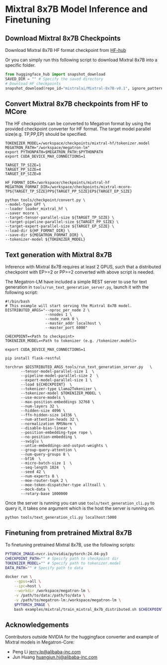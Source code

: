 # Mixtral 8x7B Model Inference and Finetuning

## Download Mixtral 8x7B Checkpoints
Download Mixtral 8x7B HF format checkpoint from [HF-hub](https://huggingface.co/mistralai/Mixtral-8x7B-v0.1/)

Or you can simply run this following script to download Mixtral 8x7B into a specific folder.
```python
from huggingface_hub import snapshot_download
SAVED_DIR = "" # Specify the saved directory
# Download HF checkpoints
snapshot_download(repo_id="mistralai/Mixtral-8x7B-v0.1", ignore_patterns=["*.pt"], local_dir=SAVED_DIR, local_dir_use_symlinks=False)
```

## Convert Mixtral 8x7B checkpoints from HF to MCore
The HF checkpoints can be converted to Megatron format by using the provided checkpoint converter for HF format.
The target model parallel size(e.g. TP,PP,EP) should be specified.

```
TOKENIZER_MODEL=/workspace/checkpoints/mixtral-hf/tokenizer.model
MEGATRON_PATH="/workspace/megatron-lm"
export PYTHONPATH=$MEGATRON_PATH:$PYTHONPATH
export CUDA_DEVICE_MAX_CONNECTIONS=1

TARGET_TP_SIZE=1
TARGET_PP_SIZE=4
TARGET_EP_SIZE=8

HF_FORMAT_DIR=/workspace/checkpoints/mixtral-hf
MEGATRON_FORMAT_DIR=/workspace/checkpoints/mixtral-mcore-TP${TARGET_TP_SIZE}PP${TARGET_PP_SIZE}EP${TARGET_EP_SIZE}

python tools/checkpoint/convert.py \
--model-type GPT \
--loader loader_mixtral_hf \
--saver mcore \
--target-tensor-parallel-size ${TARGET_TP_SIZE} \
--target-pipeline-parallel-size ${TARGET_PP_SIZE} \
--target-expert-parallel-size ${TARGET_EP_SIZE} \
--load-dir ${HF_FORMAT_DIR} \
--save-dir ${MEGATRON_FORMAT_DIR} \
--tokenizer-model ${TOKENIZER_MODEL}
```

## Text generation with Mixtral 8x7B
Inference with Mixtral 8x7B requires at least 2 GPUS, such that a distributed checkpoint with EP>=2 or PP>=2 converted with above script is needed.

The Megatron-LM have included a simple REST server to use for text generation in `tools/run_text_generation_server.py`, launch it with the following script:
```
#!/bin/bash
# This example will start serving the Mixtral 8x7B model.
DISTRIBUTED_ARGS="--nproc_per_node 2 \
                  --nnodes 1 \
                  --node_rank 0 \
                  --master_addr localhost \
                  --master_port 6000"

CHECKPOINT=<Path to checkpoint>
TOKENIZER_MODEL=<Path to tokenizer (e.g. /tokenizer.model)>

export CUDA_DEVICE_MAX_CONNECTIONS=1

pip install flask-restful

torchrun $DISTRIBUTED_ARGS tools/run_text_generation_server.py   \
       --tensor-model-parallel-size 1  \
       --pipeline-model-parallel-size 2  \
       --expert-model-parallel-size 1 \
       --load ${CHECKPOINT}  \
       --tokenizer-type Llama2Tokenizer \
       --tokenizer-model $TOKENIZER_MODEL \
       --use-mcore-models \
       --max-position-embeddings 32768 \
       --num-layers 32 \
       --hidden-size 4096 \
       --ffn-hidden-size 14336 \
       --num-attention-heads 32 \
       --normalization RMSNorm \
       --disable-bias-linear \
       --position-embedding-type rope \
       --no-position-embedding \
       --swiglu \
       --untie-embeddings-and-output-weights \
       --group-query-attention \
       --num-query-groups 8 \
       --bf16  \
       --micro-batch-size 1  \
       --seq-length 1024  \
       --seed 42 \
       --num-experts 8 \
       --moe-router-topk 2 \
       --moe-token-dispatcher-type alltoall \
       --mock-data \
       --rotary-base 1000000
```

Once the server is running you can use `tools/text_generation_cli.py` to query it, it takes one argument which is the host the server is running on.

```
python tools/text_generation_cli.py localhost:5000
```


## Finetuning from pretrained Mixtral 8x7B
To finetuning pretrained Mixtral 8x7B, use the following scripts:


```bash
PYTORCH_IMAGE=nvcr.io/nvidia/pytorch:24.04-py3
CHECKPOINT_PATH="" # Speicfy path to checkpoint dir
TOKENIZER_MODEL="" # Specify path to tokenizer.model
DATA_PATH="" # Specify path to data

docker run \
    --gpus=all \
    --ipc=host \
    --workdir /workspace/megatron-lm \
    -v /path/to/data:/path/to/data \
    -v /path/to/megatron-lm:/workspace/megatron-lm \
    $PYTORCH_IMAGE \
    bash examples/mixtral/train_mixtral_8x7b_distributed.sh $CHECKPOINT_PATH $TOKENIZER_MODEL $DATA_PATH
```

## Acknowledgements
Contributors outside NVIDIA for the huggingface converter and example of Mixtral models in Megatron-Core:
- Peng Li <jerry.lp@alibaba-inc.com>
- Jun Huang <huangjun.hj@alibaba-inc.com>

